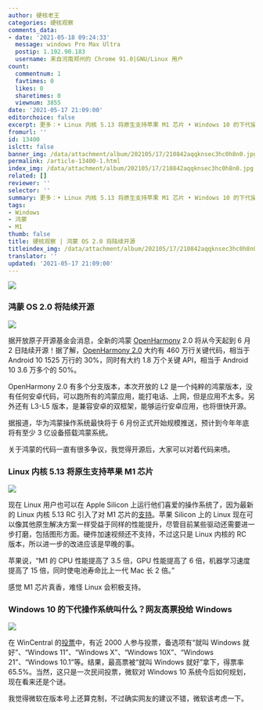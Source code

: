 ```yaml
---
author: 硬核老王
categories: 硬核观察
comments_data:
- date: '2021-05-18 09:24:33'
  message: windows Pro Max Ultra
  postip: 1.192.90.183
  username: 来自河南郑州的 Chrome 91.0|GNU/Linux 用户
count:
  commentnum: 1
  favtimes: 0
  likes: 0
  sharetimes: 0
  viewnum: 3855
date: '2021-05-17 21:09:00'
editorchoice: false
excerpt: 更多：• Linux 内核 5.13 将原生支持苹果 M1 芯片 • Windows 10 的下代操作系统叫什么？网友高票投给 Windows
fromurl: ''
id: 13400
islctt: false
banner_img: /data/attachment/album/202105/17/210842aqqknsec3hc0h8n0.jpg
permalink: /article-13400-1.html
index_img: /data/attachment/album/202105/17/210842aqqknsec3hc0h8n0.jpg
related: []
reviewer: ''
selector: ''
summary: 更多：• Linux 内核 5.13 将原生支持苹果 M1 芯片 • Windows 10 的下代操作系统叫什么？网友高票投给 Windows
tags:
- Windows
- 鸿蒙
- M1
thumb: false
title: 硬核观察 | 鸿蒙 OS 2.0 将陆续开源
titleindex_img: /data/attachment/album/202105/17/210842aqqknsec3hc0h8n0.jpg
translator: ''
updated: '2021-05-17 21:09:00'
---
```


![](/data/attachment/album/202105/17/210842aqqknsec3hc0h8n0.jpg)


### 鸿蒙 OS 2.0 将陆续开源


![](/data/attachment/album/202105/17/210857zjxo066ho6e5nijp.jpg)


据开放原子开源基金会消息，全新的鸿蒙 [OpenHarmony](https://www.openatom.org/#/projectDetail/3a2f7aead45c4a5081574842f0cbc515) 2.0 将从今天起到 6 月 2 日陆续开源！据了解，[OpenHarmony 2.0](https://gitee.com/openharmony) 大约有 460 万行关键代码，相当于 Android 10 1525 万行的 30%，同时有大约 1.8 万个关键 API，相当于 Android 10 3.6 万多个的 50%。


OpenHarmony 2.0 有多个分支版本，本次开放的 L2 是一个纯粹的鸿蒙版本，没有任何安卓代码，可以跑所有的鸿蒙应用，能打电话、上网，但是应用不太多。另外还有 L3-L5 版本，是兼容安卓的双框架，能够运行安卓应用，也将很快开源。


据报道，华为鸿蒙操作系统最快将于 6 月份正式开始规模推送，预计到今年年底将有至少 3 亿设备搭载鸿蒙系统。


关于鸿蒙的代码一直有很多争议，我觉得开源后，大家可以对着代码来喷。


### Linux 内核 5.13 将原生支持苹果 M1 芯片


![](/data/attachment/album/202105/17/210920oln10kanlwun202l.jpg)


现在 Linux 用户也可以在 Apple Silicon 上运行他们喜爱的操作系统了，因为最新的 Linux 内核 5.13 RC 引入了对 M1 芯片的[支持](http://lkml.iu.edu/hypermail/linux/kernel/2105.1/00457.html)。苹果 Silicon 上的 Linux 现在可以像其他原生解决方案一样受益于同样的性能提升，尽管目前某些驱动还需要进一步打磨，包括图形方面。硬件加速视频还不支持，不过这只是 Linux 内核的 RC 版本，所以进一步的改进应该是早晚的事。


苹果说，“M1 的 CPU 性能提高了 3.5 倍，GPU 性能提高了 6 倍，机器学习速度提高了 15 倍，同时使电池寿命比上一代 Mac 长 2 倍。”


感觉 M1 芯片真香，难怪 Linux 会积极支持。 


### Windows 10 的下代操作系统叫什么？网友高票投给 Windows


![](/data/attachment/album/202105/17/210939rhm7gqy7ccyl4fxe.jpg)


在 WinCentral 的[投票](https://www.windowscentral.com/it-time-microsoft-move-windows-10)中，有近 2000 人参与投票，备选项有“就叫 Windows 就好”、“Windows 11”、“Windows X”、“Windows 10X”、“Windows 21”、“Windows 10.1”等。结果，最高票被“就叫 Windows 就好”拿下，得票率 65.5%。当然，这只是一次民间投票，微软对 Windows 10 系统今后如何规划，现在看来还是个谜。


我觉得微软在版本号上还算克制，不过确实网友的建议不错，微软该考虑一下。